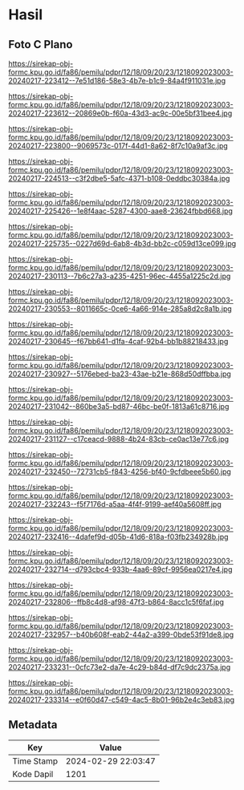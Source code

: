 # Hasil

## Foto C Plano

https://sirekap-obj-formc.kpu.go.id/fa86/pemilu/pdpr/12/18/09/20/23/1218092023003-20240217-223412--7e51d186-58e3-4b7e-b1c9-84a4f911031e.jpg

https://sirekap-obj-formc.kpu.go.id/fa86/pemilu/pdpr/12/18/09/20/23/1218092023003-20240217-223612--20869e0b-f60a-43d3-ac9c-00e5bf31bee4.jpg

https://sirekap-obj-formc.kpu.go.id/fa86/pemilu/pdpr/12/18/09/20/23/1218092023003-20240217-223800--9069573c-017f-44d1-8a62-8f7c10a9af3c.jpg

https://sirekap-obj-formc.kpu.go.id/fa86/pemilu/pdpr/12/18/09/20/23/1218092023003-20240217-224513--c3f2dbe5-5afc-4371-b108-0eddbc30384a.jpg

https://sirekap-obj-formc.kpu.go.id/fa86/pemilu/pdpr/12/18/09/20/23/1218092023003-20240217-225426--1e8f4aac-5287-4300-aae8-23624fbbd668.jpg

https://sirekap-obj-formc.kpu.go.id/fa86/pemilu/pdpr/12/18/09/20/23/1218092023003-20240217-225735--0227d69d-6ab8-4b3d-bb2c-c059d13ce099.jpg

https://sirekap-obj-formc.kpu.go.id/fa86/pemilu/pdpr/12/18/09/20/23/1218092023003-20240217-230113--7b6c27a3-a235-4251-96ec-4455a1225c2d.jpg

https://sirekap-obj-formc.kpu.go.id/fa86/pemilu/pdpr/12/18/09/20/23/1218092023003-20240217-230553--8011665c-0ce6-4a66-914e-285a8d2c8a1b.jpg

https://sirekap-obj-formc.kpu.go.id/fa86/pemilu/pdpr/12/18/09/20/23/1218092023003-20240217-230645--f67bb641-d1fa-4caf-92b4-bb1b88218433.jpg

https://sirekap-obj-formc.kpu.go.id/fa86/pemilu/pdpr/12/18/09/20/23/1218092023003-20240217-230927--5176ebed-ba23-43ae-b21e-868d50dffbba.jpg

https://sirekap-obj-formc.kpu.go.id/fa86/pemilu/pdpr/12/18/09/20/23/1218092023003-20240217-231042--860be3a5-bd87-46bc-be0f-1813a61c8716.jpg

https://sirekap-obj-formc.kpu.go.id/fa86/pemilu/pdpr/12/18/09/20/23/1218092023003-20240217-231127--c17ceacd-9888-4b24-83cb-ce0ac13e77c6.jpg

https://sirekap-obj-formc.kpu.go.id/fa86/pemilu/pdpr/12/18/09/20/23/1218092023003-20240217-232450--72731cb5-f843-4256-bf40-9cfdbeee5b60.jpg

https://sirekap-obj-formc.kpu.go.id/fa86/pemilu/pdpr/12/18/09/20/23/1218092023003-20240217-232243--f5f7176d-a5aa-4f4f-9199-aef40a5608ff.jpg

https://sirekap-obj-formc.kpu.go.id/fa86/pemilu/pdpr/12/18/09/20/23/1218092023003-20240217-232416--4dafef9d-d05b-41d6-818a-f03fb234928b.jpg

https://sirekap-obj-formc.kpu.go.id/fa86/pemilu/pdpr/12/18/09/20/23/1218092023003-20240217-232714--d793cbc4-933b-4aa6-89cf-9956ea0217e4.jpg

https://sirekap-obj-formc.kpu.go.id/fa86/pemilu/pdpr/12/18/09/20/23/1218092023003-20240217-232806--ffb8c4d8-af98-47f3-b864-8acc1c5f6faf.jpg

https://sirekap-obj-formc.kpu.go.id/fa86/pemilu/pdpr/12/18/09/20/23/1218092023003-20240217-232957--b40b608f-eab2-44a2-a399-0bde53f91de8.jpg

https://sirekap-obj-formc.kpu.go.id/fa86/pemilu/pdpr/12/18/09/20/23/1218092023003-20240217-233231--0cfc73e2-da7e-4c29-b84d-df7c9dc2375a.jpg

https://sirekap-obj-formc.kpu.go.id/fa86/pemilu/pdpr/12/18/09/20/23/1218092023003-20240217-233314--e0f60d47-c549-4ac5-8b01-96b2e4c3eb83.jpg


## Metadata

| Key        | Value               |
| ---------- | ------------------- |
| Time Stamp | 2024-02-29 22:03:47 |
| Kode Dapil | 1201                |



